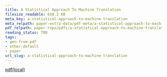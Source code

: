 ```yaml
---
title: A Statistical Approach To Machine Translation
filesize_readable: 658.2 KB
meta_key: a-statistical-approach-to-machine-translation
meta_relpath: paper-extra-data/pdf-meta/a-statistical-approach-to-machine-translation.yaml
pdf_relpath: paper-repo/pdfs/a-statistical-approach-to-machine-translation.pdf
reading_status: TBD
tags:
- gen-from-pdf
- other-default
- paper
url_slug: a-statistical-approach-to-machine-translation
---
```


[pdf(local)](../../paper-repo/pdfs/a-statistical-approach-to-machine-translation.pdf)
